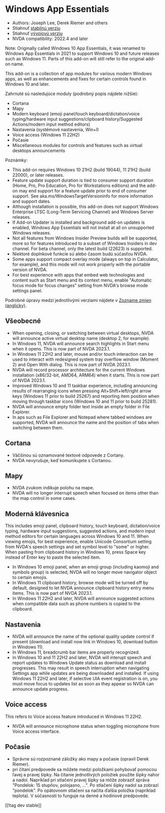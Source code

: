 # Windows App Essentials #

* Authors: Joseph Lee, Derek Riemer and others
* Stiahnuť [stabilnú verziu][1]
* Stiahnuť [vývojovú verziu][2]
* NVDA compatibility: 2022.4 and later

Note: Originally called Windows 10 App Essentials, it was renamed to Windows
App Essentials in 2021 to support Windows 10 and future releases such as
Windows 11. Parts of this add-on will still refer to the original add-on
name.

This add-on is a collection of app modules for various modern Windows apps,
as well as enhancements and fixes for certain controls found in Windows 10
and later.

Zahrnuté sú nasledujúce moduly (podrobný popis nájdete nižšie):

* Cortana
* Mapy
* Modern keyboard (emoji panel/touch keyboard/dictation/voice
  typing/hardware input suggestions/clipboard history/Suggested
  Actions/modern input method editors)
* Nastavenia (systémové nastavenia, Win+I)
* Voice access (Windows 11 22H2)
* Počasie
* Miscellaneous modules for controls and features such as virtual desktops
  announcements

Poznámky:

* This add-on requires Windows 10 21H2 (build 19044), 11 21H2 (build 22000),
  or later releases.
* Feature update support duration is tied to consumer support duration
  (Home, Pro, Pro Education, Pro for Workstations editions) and the add-on
  may end support for a feature update prior to end of consumer support. See
  aka.ms/WindowsTargetVersioninfo for more information and support dates.
* Although installation is possible, this add-on does not support Windows
  Enterprise LTSC (Long-Term Servicing Channel) and Windows Server releases.
* If Add-on Updater is installed and background add-on updates is enabled,
  Windows App Essentials will not install at all on unsupported Windows
  releases.
* Not all features from Windows Insider Preview builds will be supported,
  more so for features introduced to a subset of Windows Insiders in dev
  channel. For beta channel, only the latest build (22623) is supported.
* Niektoré doplnkové funkcie sú alebo časom budú súčasťou NVDA.
* Some apps support compact overlay mode (always on top in Calculator, for
  example), and this mode will not work properly with the portable version
  of NVDA.
* For best experience with apps that embed web technologies and content such
  as Start menu and its context menu, enable "Automatic focus mode for focus
  changes" setting from NVDA's browse mode settings panel.

Podrobné úpravy medzi jednotlivými verziami nájdete v [Zozname zmien
(anglicky)][3].

## Všeobecné

* When opening, closing, or switching between virtual desktops, NVDA will
  announce active virtual desktop name (desktop 2, for example).
* In Windows 11, NVDA will announce search highlights in Start menu when it
  opens. This is now part of NVDA 2023.1.
* In Windows 11 22H2 and later, mouse and/or touch interaction can be used
  to interact with redesigned system tray overflow window (Moment 2) and
  Open With dialog. This is now part of NVDA 2023.1.
* NVDA will record processor architecture for the current Windows
  installation (x86/32-bit, AMD64, ARM64) when it starts. This is now part
  of NVDA 2023.1.
* Improved Windows 10 and 11 taskbar experience, including announcing
  results of rearranging icons when pressing Alt+Shift+left/right arrow keys
  (Windows 11 prior to build 25267) and reporting item position when moving
  through taskbar icons (Windows 10 and 11 prior to build 25281).
* NVDA will announce empty folder text inside an empty folder in File
  Explorer.
* In aps such as File Explorer and Notepad where tabbed windows are
  supported, NVDA will announce the name and the position of tabs when
  switching between them.

## Cortana

* Väčšinou sú oznamované textové odpovede z Cortany.
* NVDA nevyrušuje, keď komunikujete s Cortanou.

## Mapy

* NVDA zvukom indikuje polohu na mape.
* NVDA will no longer interrupt speech when focused on items other than the
  map control in some cases.

## Moderná klávesnica

This includes emoji panel, clipboard history, touch keyboard,
dictation/voice typing, hardware input suggestions, suggested actions, and
modern input method editors for certain languages across Windows 10 and
11. When viewing emojis, for best experience, enable Unicode Consortium
setting from NVDA's speech settings and set symbol level to "some" or
higher. When pasting from clipboard history in Windows 10, press Space key
instead of Enter key to paste the selected item.

* In Windows 10 emoji panel, when an emoji group (including kaomoji and
  symbols group) is selected, NVDA will no longer move navigator object to
  certain emojis.
* In Windows 11 clipboard history, browse mode will be turned off by
  default, designed to let NVDA announce clipboard history entry menu
  items. This is now part of NVDA 2023.1.
* In Windows 11 22H2 and later, NVDA will announce suggested actions when
  compatible data such as phone numbers is copied to the clipboard.

## Nastavenia

* NVDA will announce the name of the optional quality update control if
  present (download and install now link in Windows 10, download button in
  Windows 11).
* In Windows 11, breadcrumb bar items are properly recognized.
* In Windows 10 and 11 22H2 and later, NVDA will interupt speech and report
  updates to Windows Update status as download and install progresses. This
  may result in speech interruption when navigating Settings app while
  updates are being downloaded and installed. If using Windows 11 22H2 and
  later, if selective UIA event registration is on, you must move focus to
  updates list as soon as they appear so NVDA can announce update progress.

## Voice access

This refers to Voice access feature introduced in Windows 11 22H2.

* NVDA will announce microphone status when toggling microphone from Voice
  access interface.

## Počasie

* Správne sú rozpoznané záložky ako mapy a počasie (opravil Derek Riemer).
* pri čítaní predpovede sa môžete medzi položkami pohybovať pomocou ľavej a
  pravej šípky. Na čítanie jednotlivých položiek použite šípky nahor a
  nadol. Napríklad pri stlačení pravej šípky sa môže zobraziť správa
  "Pondelok: 15 stupňov, polojasno, ...". Po stlačení šípky nadol sa zobrazí
  "pondelok". Po opätovnom stlačení sa načíta ďalšia položka (napríklad
  teplota). V súčasnosti to funguje na denné a hodinové predpovede.

[[!tag dev stable]]

[1]: https://addons.nvda-project.org/files/get.php?file=w10

[2]: https://addons.nvda-project.org/files/get.php?file=w10-dev

[3]: https://github.com/josephsl/wintenapps/wiki/w10changelog
